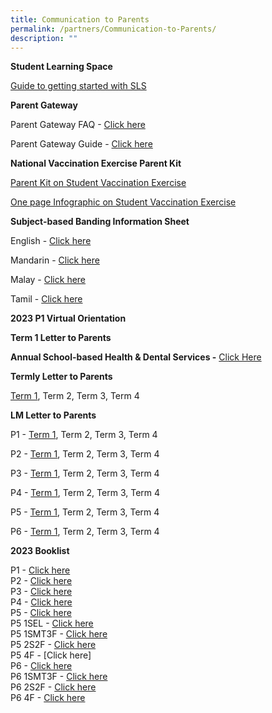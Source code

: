 ```yaml
---
title: Communication to Parents
permalink: /partners/Communication-to-Parents/
description: ""
---
```

**Student Learning Space**

[Guide to getting started with SLS](/files/Annexes%20to%20Letter%20to%20Parents.pdf)

  

**Parent Gateway**

Parent Gateway FAQ - [Click here](/files/Annexes%20to%20Letter%20to%20Parents.pdf)

Parent Gateway Guide - [Click here](/files/Parents%20Gateway%20User%20Guide.pdf)

  

**National Vaccination Exercise Parent Kit**

[Parent Kit on Student Vaccination Exercise](/files/Resource%202%20Parent%20Kit%20on%20Student%20Vaccination%20Exercise.pdf)

[One page Infographic on Student Vaccination Exercise](/files/Resource%203%20One%20page%20Infographic%20on%20Student%20Vaccination%20Exercise.pdf)

  

**Subject-based Banding Information Sheet**

English - [Click here](/files/MOE_SBB_ENG_revised%201%20Mar%202018.pdf)

Mandarin - [Click here](/files/MOE_SBB_CHI_revised%201%20Mar%202018.pdf)

Malay - [Click here](/files/MOE_SBB_ML_revised%201%20Mar%202018.pdf)

Tamil - [Click here](/files/MOE_SBB_TL_revised%201%20Mar%202018.pdf)

**2023 P1 Virtual Orientation**  



  

**Term 1 Letter to Parents**

**Annual School-based Health & Dental Services -** [Click Here](/files/Letter%20to%20P1%20Parents_Final.pdf)

**Termly Letter to Parents**

[Term 1](/files/Term%201%20Letter%20to%20Parents%202023.pdf), Term 2, Term 3, Term 4
  

**LM Letter to Parents**

P1 - [Term 1](/files/P1%20Term%201%20Level%20Letter%202023.pdf), Term 2, Term 3, Term 4

P2 - [Term 1](/files/P2%20Term%201%20Level%20Letter%202023.pdf), Term 2, Term 3, Term 4

P3 - [Term 1](/files/P3%20Term%201%20Level%20Letter%202023.pdf), Term 2, Term 3, Term 4

P4 - [Term 1](/files/P4%20Term%201%20Level%20Letter%202023.pdf), Term 2, Term 3, Term 4

P5 - [Term 1](/files/P5%20Term%201%20Level%20Letter%202023.pdf), Term 2, Term 3, Term 4

P6 - [Term 1](/files/P6%20Term%201%20Level%20Letter%202023.pdf), Term 2, Term 3, Term 4

  

**2023 Booklist**  

P1 - [Click here](/files/Primary%201.pdf)
<br>P2 - [Click here](/files/Primary%202.pdf)
<br>P3 - [Click here](/files/Primary%203.pdf)
<br>P4 - [Click here](/files/Primary%204.pdf)
<br>P5 - [Click here](/files/Primary%205.pdf)
<br>P5 1SEL - [Click here](/files/5%201SEL3F.pdf)
<br>P5 1SMT3F - [Click here](/files/5%201SMT3F.pdf)
<br>P5 2S2F - [Click here](/files/5%202S2F%20(1).pdf)
<br>P5 4F - [Click here]
<br>P6 - [Click here](/files/Primary%206.pdf)
<br>P6 1SMT3F - [Click here](/files/6%201SMT3F.pdf)
<br>P6 2S2F - [Click here](/files/6%202S2F.pdf)
<br>P6 4F - [Click here](/files/6%204F.pdf)